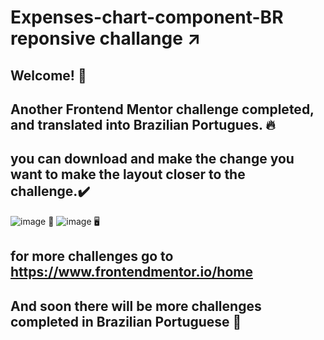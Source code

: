 # Expenses-chart-component-BR reponsive challange ↗️
## Welcome! 👋
## Another Frontend Mentor challenge completed, and translated into Brazilian Portugues. 🔥
## you can download and make the change you want to make the layout closer to the challenge.✔️
![image](https://user-images.githubusercontent.com/94203956/169941141-cf6d5a5d-e61c-46f7-8ef2-e2a8a401f3ce.png)
📱
![image](https://user-images.githubusercontent.com/94203956/169941178-f66dbe38-5377-4ce0-885e-f891c384d468.png)
🖥️
## for more challenges go to https://www.frontendmentor.io/home
## And soon there will be more challenges completed in Brazilian Portuguese 💪
